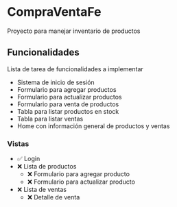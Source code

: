 # CompraVentaFe

Proyecto para manejar inventario de productos

## Funcionalidades
Lista de tarea de funcionalidades a implementar

- Sistema de inicio de sesión
- Formulario para agregar productos
- Formulario para actualizar productos
- Formulario para venta de productos
- Tabla para listar productos en stock
- Tabla para listar ventas
- Home con información general de productos y ventas

### Vistas

- :white_check_mark: Login
- :x: Lista de productos
    - :x: Formulario para agregar producto
    - :x: Formulario para actualizar producto
- :x: Lista de ventas
    - :x: Detalle de venta